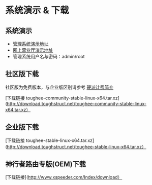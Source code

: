 # 系统演示 & 下载

## 系统演示

- [管理系统演示地址](https://edm.toughstruct.net)
- [网上营业厅演示地址](https://eds.toughstruct.net)
- 管理系统用户名与密码：admin/root

## 社区版下载

社区版为免费版本，与企业版区别请参考 [硬派计费简介](intro.md)

[下载链接 toughee-community-stable-linux-x64.tar.xz](http://download.toughstruct.net/toughee-community-stable-linux-x64.tar.xz）

## 企业版下载

[下载链接 toughee-stable-linux-x64.tar.xz](http://download.toughstruct.net/toughee-stable-linux-x64.tar.xz）

## 神行者路由专版(OEM)下载

[下载链接](http://www.xspeeder.com/Index/download）